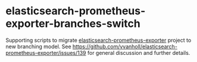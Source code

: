 # elasticsearch-prometheus-exporter-branches-switch

Supporting scripts to migrate [elasticsearch-prometheus-exporter](https://github.com/vvanholl/elasticsearch-prometheus-exporter)
project to new branching model. See https://github.com/vvanholl/elasticsearch-prometheus-exporter/issues/139 for general discussion and further details.
